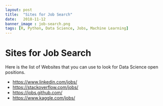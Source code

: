 ```yaml
---
layout: post
title:  "Sites for Job Search"
date:   2018-11-12
banner_image : job-search.png
tags: [R, Python, Data Science, Jobs, Machine Learning]
---
```


# Sites for Job Search

Here is the list of Websites that you can use to look for Data Science open positions.

- https://www.linkedin.com/jobs/
- https://stackoverflow.com/jobs/
- https://jobs.github.com/
- https://www.kaggle.com/jobs/
